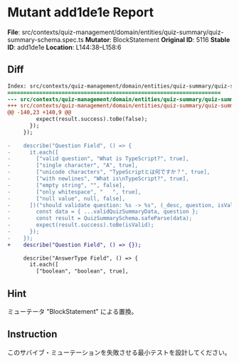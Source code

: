 # Mutant add1de1e Report

**File**: src/contexts/quiz-management/domain/entities/quiz-summary/quiz-summary-schema.spec.ts
**Mutator**: BlockStatement
**Original ID**: 5116
**Stable ID**: add1de1e
**Location**: L144:38–L158:6

## Diff

```diff
Index: src/contexts/quiz-management/domain/entities/quiz-summary/quiz-summary-schema.spec.ts
===================================================================
--- src/contexts/quiz-management/domain/entities/quiz-summary/quiz-summary-schema.spec.ts	original
+++ src/contexts/quiz-management/domain/entities/quiz-summary/quiz-summary-schema.spec.ts	mutated #5116
@@ -140,23 +140,9 @@
         expect(result.success).toBe(false);
       });
     });
 
-    describe("Question Field", () => {
-      it.each([
-        ["valid question", "What is TypeScript?", true],
-        ["single character", "A", true],
-        ["unicode characters", "TypeScriptとは何ですか？", true],
-        ["with newlines", "What is\nTypeScript?", true],
-        ["empty string", "", false],
-        ["only whitespace", "   ", true],
-        ["null value", null, false],
-      ])("should validate question: %s -> %s", (_desc, question, isValid) => {
-        const data = { ...validQuizSummaryData, question };
-        const result = QuizSummarySchema.safeParse(data);
-        expect(result.success).toBe(isValid);
-      });
-    });
+    describe("Question Field", () => {});
 
     describe("AnswerType Field", () => {
       it.each([
         ["boolean", "boolean", true],
```

## Hint

ミューテータ "BlockStatement" による置換。

## Instruction

このサバイブ・ミューテーションを失敗させる最小テストを設計してください。
